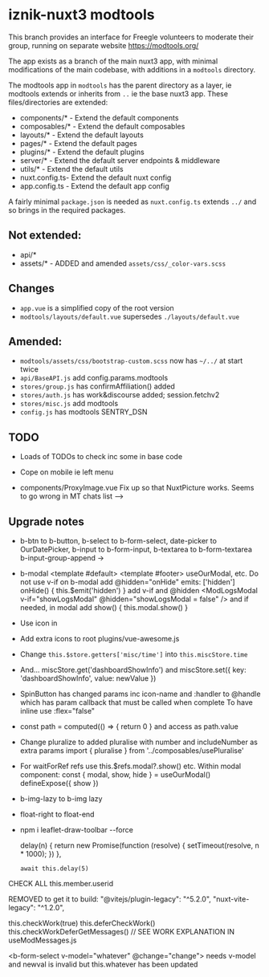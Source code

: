 # iznik-nuxt3 modtools

This branch provides an interface for Freegle volunteers to moderate their group, running on separate website https://modtools.org/

The app exists as a branch of the main nuxt3 app, with minimal modifications of the main codebase, with additions in a `modtools` directory.

The modtools app in `modtools` has the parent directory as a layer, ie modtools extends or inherits from `..` ie the base nuxt3 app. 
These files/directories are extended:

* components/* - Extend the default components
* composables/* - Extend the default composables
* layouts/* - Extend the default layouts
* pages/* - Extend the default pages
* plugins/* - Extend the default plugins
* server/* - Extend the default server endpoints & middleware
* utils/* - Extend the default utils
* nuxt.config.ts- Extend the default nuxt config
* app.config.ts - Extend the default app config

A fairly minimal `package.json` is needed as `nuxt.config.ts` extends `../` and so brings in the required packages.

## Not extended:

* api/*
* assets/* - ADDED and amended `assets/css/_color-vars.scss`

## Changes

* `app.vue` is a simplified copy of the root version
* `modtools/layouts/default.vue` supersedes `./layouts/default.vue`

## Amended:

* `modtools/assets/css/bootstrap-custom.scss` now has `~/../` at start twice
* `api/BaseAPI.js` add config.params.modtools
* `stores/group.js` has confirmAffiliation() added
* `stores/auth.js` has work&discourse added; session.fetchv2
* `stores/misc.js` add modtools
* `config.js` has modtools SENTRY_DSN

## TODO

* Loads of TODOs to check inc some in base code
* Cope on mobile ie left menu

* components/ProxyImage.vue Fix up so that NuxtPicture works. Seems to go wrong in MT chats list -->
  <!-- fullSrc comes from src and chat.icon which seems to be different from FD - but raw src seems OK -->

## Upgrade notes

* b-btn to b-button, b-select to b-form-select, date-picker to OurDatePicker, b-input to b-form-input, b-textarea to b-form-textarea
  b-input-group-append -> <slot name="append">
* b-modal <template #default> <template #footer> useOurModal, etc. Do not use v-if on b-modal
  add @hidden="onHide" emits: ['hidden'] onHide() { this.$emit('hidden') }
  add v-if and @hidden <ModLogsModal v-if="showLogsModal" @hidden="showLogsModal = false" />
  and if needed, in modal add show() { this.modal.show() }
* Use icon in <v-icon :icon="['fab', 'discourse']" scale="2" />
* Add extra icons to root plugins/vue-awesome.js
* Change `this.$store.getters['misc/time']` into `this.miscStore.time`
* And... miscStore.get('dashboardShowInfo') and miscStore.set({ key: 'dashboardShowInfo', value: newValue })
* SpinButton has changed params inc icon-name and :handler to @handle which has param callback that must be called when complete
  To have inline use :flex="false"
* const path = computed(() => { return 0 } and access as path.value
* Change pluralize to added pluralise with number and includeNumber as extra params
  import { pluralise } from '../composables/usePluralise'
* For waitForRef refs use this.$refs.modal?.show() etc. Within modal component:
    const { modal, show, hide } = useOurModal()
    defineExpose({ show })

* b-img-lazy to b-img lazy
* float-right to float-end

* npm i leaflet-draw-toolbar --force

    delay(n) {
      return new Promise(function (resolve) {
        setTimeout(resolve, n * 1000);
      })
    },

      await this.delay(5)

CHECK ALL this.member.userid

REMOVED to get it to build:
    "@vitejs/plugin-legacy": "^5.2.0",
    "nuxt-vite-legacy": "^1.2.0",

this.checkWork(true)
this.deferCheckWork()
this.checkWorkDeferGetMessages()
// SEE WORK EXPLANATION IN useModMessages.js

<b-form-select v-model="whatever" @change="change"> needs v-model and newval is invalid but this.whatever has been updated